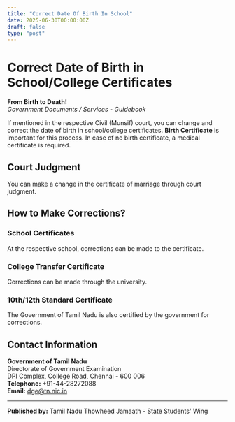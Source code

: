 ```yaml
---
title: "Correct Date Of Birth In School"
date: 2025-06-30T00:00:00Z
draft: false
type: "post"
---
```


# Correct Date of Birth in School/College Certificates

**From Birth to Death!**  
*Government Documents / Services - Guidebook*

If mentioned in the respective Civil (Munsif) court, you can change and correct the date of birth in school/college certificates. **Birth Certificate** is important for this process. In case of no birth certificate, a medical certificate is required.

## Court Judgment

You can make a change in the certificate of marriage through court judgment.

## How to Make Corrections?

### School Certificates

At the respective school, corrections can be made to the certificate.

### College Transfer Certificate

Corrections can be made through the university.

### 10th/12th Standard Certificate

The Government of Tamil Nadu is also certified by the government for corrections.

## Contact Information

**Government of Tamil Nadu**  
Directorate of Government Examination  
DPI Complex, College Road, Chennai - 600 006  
**Telephone:** +91-44-28272088  
**Email:** dge@tn.nic.in

---

**Published by:** Tamil Nadu Thowheed Jamaath - State Students' Wing